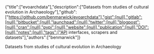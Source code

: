 {"title":["evoarchdata"],"description":["Datasets from studies of cultural evolution in Archaeology"],"github":["https://github.com/benmarwick/evoarchdata"],"gist":[null],"gitlab":[null],"bitbucket":[null],"launchpad":[null],"twitter":[null],"blogpost":[null],"cran":[null],"pypi":[null],"website":[null],"publication":[null],"DOI":[null],"notes":[null],"tags":["API interfaces, scrapers and datasets"],"authors":["benmarwick"]}

Datasets from studies of cultural evolution in Archaeology